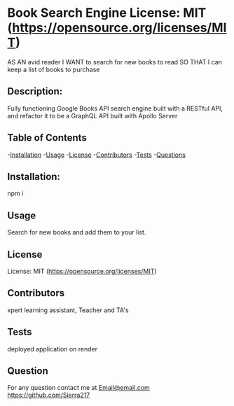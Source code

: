 
# Book Search Engine License: MIT (https://opensource.org/licenses/MIT)


AS AN avid reader
I WANT to search for new books to read
SO THAT I can keep a list of books to purchase

## Description:
Fully functioning Google Books API search engine built with a RESTful API, and refactor it to be a GraphQL API built with Apollo Server

## Table of Contents
  -[Installation](#Installation)
  -[Usage](#Usage)
  -[License](#License)
  -[Contributors](#Contributors)
  -[Tests](#Tests)
  -[Questions](#Questions)

## Installation:
npm i

## Usage
Search for new books and add them to your list.

## License
License: MIT (https://opensource.org/licenses/MIT)

## Contributors
xpert learning assistant, Teacher and TA's

## Tests
deployed application on render

## Question
For any question contact me at Email@email.com https://github.com/Sierra217
